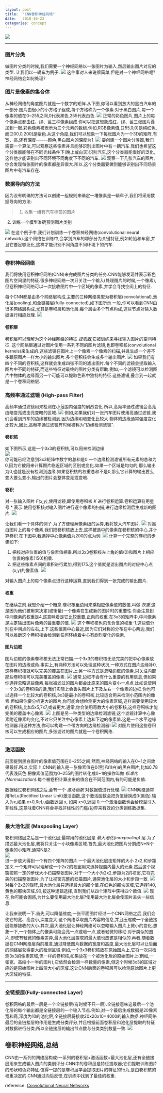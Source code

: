 ```yaml
---
layout: post
title:  "CNN卷积神经网络"
date:   2018-10-23
categories: concept
---
```


![](/resource/cnn/CNN_ex.png)
- - -
### 图片分类
做图片分类的时候,我们需要一个神经网络以一张图片为输入,然后输出图片对应的类型.
让我们以一辆车为例子.
![](/resource/cnn/image_classification.png)
这件事对人来说很简单,但是对一个神经网络呢?神经网络会如何处理?

### 图片是像素的集合体
从神经网络的角度图片就是一个数字的矩阵.从下图,你可以看到放大的黑白汽车的一部分.图片由很小的小方格子组成,每个方格称为一个像素.对于黑白图片,每一个像素的值在0~255之间,0代表黑色,255代表白色.
![](/resource/cnn/grayscale_image.png)
正常的彩色图片,图片上的每个像素点都由红、绿、蓝三种像素组成.你可以把这想象成红、绿、蓝三张图片叠加到一起.彩色像素被表示为三个元素的数组.例如,RGB像素值,[255,0,0]是纯红色,而[200,0,200]是紫色.从这个角度,我们可以想象一下每张图片为一个3D的矩阵,有宽、高,还有深度------颜色,黑白图片的深度为1.
![](/resource/cnn/color_image.png)
要创建一个图片分类器,我们需要一个算法,可以观察这些像素并且能够识别出图片中有一辆汽车.我们也希望这个分类器能够在不同光线条件下(晚上或白天)识别汽车,这个分类器能很好的泛化,这样他才能识别出不同环境不同角度下不同的汽车.
![](/resource/cnn/var_cars.png)
观察一下几张汽车的图片,你会发现每张图片的像素都差异很大.所以,这个分类器要做到能够识别出不同场景图片中有汽车存在.

### 数据导向的方法
因为没有明确的方法可以创建一组规则来确定一堆像素是一辆车子,我们将采用数据导向的方法:
> 1. 收集一组有汽车标签的图片
2. 训练一个模型准确预测图片类别

![](/resource/cnn/training_data.png)
在这个例子中,我们计划训练一个卷积神经网络(convolutional neural network).这个网络在训练中,会学到汽车的哪部分为关键特征,例如轮胎和车窗,并且它要足够泛化,这样才能识别不同角度不同环境下的汽车.
* * *

### 卷积神经网络
我们将使用卷积神经网络(CNN)来完成图片分类的任务.CNN能够发现并表示彩色图片空间里的特征.很多神经网络一次只关注一个输入(处理图片的时候,一个像素),但卷积神经网络可以一次接收图片中一个区域的像素,并学会寻找空间上的特征.

每个CNN都是由多个网络层构成,主要的三种网络类型为卷积层(convolutional),池化层(pooling),和全链接层(fully-connected),如下图所示.一般,你可以看到CNN由很多网络层构成,尤其是卷积层和池化层.每个层由多个节点构成,这些节点对输入数据进行相应处理.
![](/resource/cnn/CNN_ex.png)

#### 卷积层
卷积层可以理解为这个神经网络的特征 *提取器*,它被训练来寻找输入图片的空间特征.
这个网络层通过对图片使用一系列不同的图片滤镜,也即卷积核(convolutional kernels)来生成的.这些滤镜在图片上一个像素一个像素的扫描,并且生成一个差不多跟原图片一样大小的输出图片.多个卷积核会生成多个输出图片.
![](/resource/cnn/conv_layer.gif)
如果我们有四个不同的卷积核,这样就会生成四张不同的滤出图片.每个不同的滤镜会提取输入图片中不同的特征,而这些特征对最终的图片分类有帮助.例如,一个滤镜可以检测图片中物体的边缘而另一个可能可以提取色彩中独特的特征.这些滤镜,叠合到一起就是一个卷积网络层.

### 高频率通过滤镜 (High-pass Filter)
高频率通过滤镜用来检测在小范围内强度的剧烈变化.所以,高频率通过滤镜会高亮由暗变亮或由亮变暗的区域.
![](/resource/cnn/filtered_ex.png)
例如,如果我们对一张汽车图片使用高通过滤镜,我们会看到汽车的边缘被检测到,因为边缘明暗变化比较大.物体的边缘通常强度变化比较大,因此,高频率通过滤镜有时候被称为“边缘检测滤镜”.

#### 卷积核
如下图所示,这是一个3x3的卷积核,可以用来检测边缘<br>
<img style="width:auto;" src="/resource/cnn/edge_detection_filter.png">
<br>你可能已经注意到3x3矩阵中数字的总和是0.一个边缘检测滤镜所有元素的总和为0,因为它被用来计算图片临近区域的区别或变化.如果一个区域是均匀的,那么输出为0,也就是没有检测到边缘.如果卷积核的权重总和不是0,那么它计算的输出要么变大要么变小,输出的图片会整体变亮或变暗.

#### 卷积
对一张输入图片 *F(x,y)*,使用滤镜,即使用卷积核 *K* 进行卷积运算.卷积运算符用星号 * 表示.使用卷积核对输入图片进行逐个像素的扫描,进行边缘检测后生成新的图片.
![](/resource/cnn/filter_in_action.gif)

让我们看一个具体的例子.为了方便理解像素级的运算,我将放大汽车图片.
![](/resource/cnn/zoomed_corner.png)
对黑白图片上的每个像素,我们把卷积核放上去,这样被选中的像素在卷积核的中心,并计算卷积.在下图中,我选择中心像素值为200的点为例.
![](/resource/cnn/pixel_selection.png)
计算一个完整的卷积的步骤如下:
1. 把核对应位置的值与像素值相乘.所以3x3卷积核左上角的值(0)和图片上相应位置的像素(150)相乘.
2. 把这些像素点间的乘积进行累加,得到175.这个值就是滤出图片的对应中心点(x,y)的像素值.
![](/resource/cnn/convolution_steps.gif)

对输入图片上的每个像素点进行这种运算,直到我们得到一张完成的输出图片.

#### 权重
在继续之前,我想介绍一个概念.卷积核里边用来乘相应像素值的数值,叫做 *权重*.这是因为他们被用来决定(或衡量)一个像素在生成新的图片时的重要性.你会注意到中间像素的权重是4,这意味着是它比较重要,正向的权重.在3x3的矩阵中,中间像素是决定输出图片像素的最重要的值.
![](/resource/cnn/weights.png)
这个卷积核也包含负值的权重-1.这些值分别在中间点的左右,上下.这些值离中心最近,因为它们对称的分布在中心两边,我们可以推断这个卷积核会检测到任何环绕着中心有剧烈变化的像素.

#### 图片边框
图片边框的像素卷积核无法正常扫描.一个3x3的卷积核无法完美的把中心像素放在图片的边缘或角.事实上,有两种方法可以处理这种状况,一种方式在图片边缘补0,这样卷积核就可以完美的覆盖在图片上;另一种方式是忽略边框的像素,只关注内部那些卷积核可以完美覆盖的像素.
![](/resource/cnn/edge_handling.gif)
通常,边框不会有什么重要的有用信息,但如果你选择忽略这些像素,每张被滤过的图片都会比原来的图片变小一点点.比如说使用一个3x3的卷积核的话,我们实际上会丢失图片上下及左右一个像素的边框.你也可以选择一个比较大的卷积核,3x3是最小的卷积核,比较适合用来检测小范围内的像素.但如果你要分析更大的图片,你可能会想检测更大的像素区域,这样需要使用较大的卷积核,比如5x5,7x7,或者更大.通常,你会使用奇数大小的卷积核,这样卷积核才能完美的覆盖中心像素.
![](/resource/cnn/horizontal_filter.png)
上图是另一种类型的边缘检测滤镜;这个滤镜计算中心像素附近像素的变化,不过它只关注中心像素上边和下边的像素值.这是一个水平边缘检测器.用这种方法,你可以构建一个带方向的边缘检测器!
![](/resource/cnn/CNN_ex.png)
对图片使用这些卷积核可以生成相应的图片,多张滤过的图片就是一个卷积网络.

* * *

### 激活函数
前面提到黑白图片的像素值范围在0~255之间.然而,神经网络的输入在0~1之间效果最好.所以,实际上,CNN的输入是一张像素值在0(黑)和1(白)的黑白图片;比如0.78代表浅灰色.把像素值范围为0~255的图片转化成0~1的操作叫做 *标准化(Normalization)*.每个被卷积计算出来的值会在不同范围内,有的可能是负值.

数据经过卷积网络之后,会有一个 *激活函数* 对数据值进行处理.
![](/resource/cnn/relu_ex.png)
CNN网络通常用ReLu(Rectified Linear Unit)激活函数,这个激活函数会把负值替换成0(黑色).输入为x,如果 x>0,ReLu函数返回 x, 如果 x≤0,返回 0.一个激活函数也会给模型引入非线性,这意味着CNN将会寻找非线性的门槛/边界来有效的分类训练数据集.

- - -

### 最大池化层 (Maxpooling Layer)
卷积网络层之后是一个池化层;最常用的池化层是 *最大池化(maxpooling)* 层.为了描述最大池化层,我将只关注一小块像素区域.首先,最大池化把图片分割成N*N个像素的小矩阵,通常N是2.
<br><img style="width:auto;" src="/resource/cnn/patches.png"><br>
进一步放大得到一个有四个矩阵的图片.一个最大池化层由矩阵的大小 2x2,和步距定义.一个矩阵可以理解成一个2x2的视窗用来选择视窗内最大的元素.然后这个视窗按照一定的步伐大小扫描整张图片.对于一个大小为2x2,步距为2的视窗,它将完美的扫描整张图片.为了让视窗完整的扫描图片,通常池化层的大小和步距一致.
![](/resource/cnn/stride.gif)
对每个2x2的矩阵,最大池化层只选择最大的那个值.在红色的那块区域,它选择140,黄色的那块区域,90,按这种逻辑选择,直到我们从四个矩阵中获得四个数值.
![](/resource/cnn/maxpool.png)
现在,你可能会困惑,为什么要使用最大池化层?使用最大池化层会使图片丢失一些信息.

让我来说明一下.首先,可以降低维度;一张平面图片经过一个CNN网络之后,我们会使它的宽、高变小,深度变大.这个网络萃取图片内容的信息,并且压缩成一个全链接层能够接收的大小.其次,最大池化层让神经网络可以忽略输入图片上微小的变化.想象一下,一个物体上的像素可能会亮一点或暗一点,或者轻微的移动.对于类似的图片,即使有轻微的像素差异,最大池化层提取的最大值也应该是相似的.再者,随着数据在CNN网络层向前推进,通过降低图片数据的宽度和高度,最大池化层可以让后面的网络层获得更大的检测区域.例如,一个3x3卷积核放在原始图片上,它将一次只检测3x3的像素区域,但一样的卷积核,如果放在一个被池化后的原始图片上(例如,一张宽、高缩小一半的图片),它依然会检测一样数量的像素,但这个时候3x3的区域对应的是原始图片上四倍大小的区域.这让CNN后面的卷积层可以检测原始图片上更大区域的特征.

- - -

### 全链接层(Fully-connected Layer)
卷积网络的最后一层是一个全链接层(有时候不只一层).全链接意味这最后一个池化层的每个输出都是全链接层的一个输入节点.例如,对一个最后生成数据是20像素宽和高,深度为10的池化层,全链接层将接收20x20x10=4000的输入数据.神经网络最后的全链接层的作用是生成分类评分,并且根据前面卷积层和池化层提取的特征对数据进行分类;所以全链接层的输出节点数与分类类别数量一致.
![](/resource/cnn/CNN_ex.png)

## 卷积神经网络,总结
CNN由一系列的网络层构成:一系列的卷积层+激活函数+最大池化层,还有全链接层用来生成输入图片的类别评分.CNN中的卷积层是特征提取器;它们提取训练图片的形状和色彩特征.值得一提的是卷积层学会提取图片的特征的行为,是由卷积核的权重决定的.CNN通过向后反馈,在训练中找到了最佳的权重.

reference:
[Convolutional Neural Networks](https://cezannec.github.io/Convolutional_Neural_Networks/)
